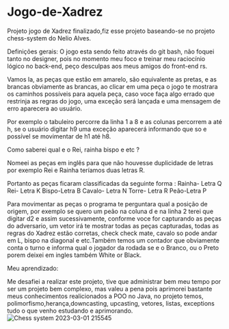 # Jogo-de-Xadrez
Projeto jogo de Xadrez finalizado,fiz esse projeto baseando-se no projeto chess-system do Nelio Alves.

Definições gerais:
O jogo esta sendo feito através do git bash, não foquei tanto no designer, pois no momento meu foco e treinar meu raciocínio lógico no back-end, peço desculpas aos meus amigos do front-end rs.

Vamos la, as peças que estão em amarelo, são equivalente as pretas, e as brancas obviamente as brancas, ao clicar em uma peça o jogo te mostrara os caminhos possíveis para aquela peça, caso voce faça algo errado que restrinja as regras do jogo, uma exceção será lançada e uma mensagem de erro aparecera ao usuário.

Por exemplo o tabuleiro percorre da linha 1 a 8 e as colunas percorrem a até h, se o usuário digitar h9 uma exceção aparecerá informando que so e possível se movimentar de h1 até h8.


Como saberei qual e o Rei, rainha bispo e etc ?

Nomeei as peças em inglês para que não houvesse duplicidade de letras por exemplo Rei e Rainha teríamos duas letras R.

Portanto as peças ficaram classificadas da seguinte forma :
Rainha- Letra Q
Rei- Letra K
Bispo-Letra B
Cavalo- Letra N
Torre- Letra R
Peão-Letra P

Para movimentar as peças o programa te perguntara qual a posição de origem, por exemplo se quero um peão na coluna d e na linha 2 terei que digitar d2 e assim sucessivamente, conforme voce for capturando as peças do adversario, um vetor irá te mostrar todas as peças capturadas, todas as regras do Xadrez estão corretas, check check mate, cavalo so pode andar em L, bispo na diagonal e etc.Também temos um contador que obviamente conta o turno e informa qual o jogador da rodada se e o Branco, ou o Preto porem deixei em ingles também White or Black.

Meu aprendizado:

Me desafiei a realizar este projeto, tive que administrar bem meu tempo por ser um projeto bem complexo, mas valeu a pena pois aprimorei bastante meus conhecimentos realicionados a POO no Java, no projeto temos, polimorfismo,herança,downcasting, upcasting, vetores, listas, exceptions tudo o que venho estudando e aprimorando.![Chess system 2023-03-01 215545](https://user-images.githubusercontent.com/107453279/222303306-c2af58a2-fe02-47e3-8384-63d67e74c218.png)
